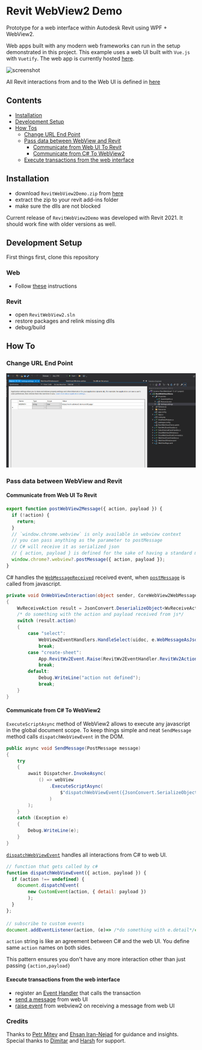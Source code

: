 # Revit WebView2 Demo

Prototype for a web interface within Autodesk Revit using WPF + WebView2.

Web apps built with any modern web frameworks can run in the setup demonstrated in this project.
This example uses a web UI built with `Vue.js` with `Vuetify`. The web app is currently hosted [here](https://revit-webview2-demo.netlify.app/).

![screenshot](screenshots/webview2.gif)

All Revit interactions from and to the Web UI is defined in [here](web/src/utils/webview2.js)

## Contents

- [Installation](#installation)
- [Development Setup](#development-setup)
- [How Tos](#how-to)
  - [Change URL End Point](#change-url-end-point)
  - [Pass data between WebView and Revit](#pass-data-between-webview-and-revit)
    - [Communicate from Web UI To Revit](#communicate-from-web-ui-to-revit)
    - [Communicate from C# To WebView2](#communicate-from-c-to-webView2)
  - [Execute transactions from the web interface](#execute-transactions-from-the-web-interface)

## Installation

- download `RevitWebView2Demo.zip` from [here](https://github.com/zahmadsaleem/revit-webview2-demo/releases/download/v1.0.0/RevitWebView2Demo.zip)
- extract the zip to your revit add-ins folder
- make sure the dlls are not blocked

Current release of `RevitWebView2Demo` was developed with Revit 2021. It should work fine with older versions as well.

## Development Setup

First things first, clone this repository

### Web

- Follow [these](web/README.md) instructions

### Revit

- open `RevitWebView2.sln`
- restore packages and relink missing dlls
- debug/build

## How To

### Change URL End Point

![Change URL](screenshots/change-url.png)

### Pass data between WebView and Revit

#### Communicate from Web UI To Revit

```js
export function postWebView2Message({ action, payload }) {
  if (!action) {
    return;
  }
  // `window.chrome.webview` is only available in webview context
  // you can pass anything as the parameter to postMessage
  // C# will receive it as serialized json
  // { action, payload } is defined for the sake of having a standard message schema
  window.chrome?.webview?.postMessage({ action, payload });
}
```

C# handles the [`WebMessageReceived`](https://github.com/zahmadsaleem/revit-webview2-demo/blob/cd9b8d5ce690964bfa1db953666c5482ce9ee7c1/RevitWebView2Demo/WebViewPage.xaml.cs#L53) received event, when [`postMessage`](https://github.com/zahmadsaleem/revit-webview2-demo/blob/cd9b8d5ce690964bfa1db953666c5482ce9ee7c1/web/src/utils/webview2.js#L45) is called from javascript.

```c#
private void OnWebViewInteraction(object sender, CoreWebView2WebMessageReceivedEventArgs e)
{
    WvReceiveAction result = JsonConvert.DeserializeObject<WvReceiveAction>(e.WebMessageAsJson);
    /* do something with the action and payload received from js*/
    switch (result.action)
    {
        case "select":
            WebView2EventHandlers.HandleSelect(uidoc, e.WebMessageAsJson);
            break;
        case "create-sheet":
            App.RevitWv2Event.Raise(RevitWv2EventHandler.RevitWv2ActionsEnum.CreateSheet);
            break;
        default:
            Debug.WriteLine("action not defined");
            break;
    }
}
```

#### Communicate from C# To WebView2

`ExecuteScriptAsync` method of WebView2 allows to execute any javascript in the global document scope. To keep things simple and neat `SendMessage` method calls `dispatchWebViewEvent` in the DOM.

```c#
public async void SendMessage(PostMessage message)
{
    try
    {
        await Dispatcher.InvokeAsync(
            () => webView
                .ExecuteScriptAsync(
                    $"dispatchWebViewEvent({JsonConvert.SerializeObject(message)})"
                )
        );
    }
    catch (Exception e)
    {
        Debug.WriteLine(e);
    }
}
```

[`dispatchWebViewEvent`](https://github.com/zahmadsaleem/revit-webview2-demo/blob/f0288dff35bd31fb5750e8f2c87e236f40448a16/web/src/utils/webview2.js#L12) handles all interactions from C# to web UI.

```js
// function that gets called by c#
function dispatchWebViewEvent({ action, payload }) {
  if (action !== undefined) {
    document.dispatchEvent(
        new CustomEvent(action, { detail: payload })
        );
  }
};

// subscribe to custom events 
document.addEventListener(action, (e)=> /*do something with e.detail*/console.log(`event triggered, payload : ${e.detail}`))

```

`action` string is like an agreement between C# and the web UI.
You define same `action` names on both sides.

This pattern ensures you don't have any more interaction other than just passing `{action,payload}`

#### Execute transactions from the web interface

- register an [Event Handler](RevitWebView2Demo/RevitWv2EventHandler.cs) that calls the transaction
- [send a message](https://github.com/zahmadsaleem/revit-webview2-demo/blob/f0288dff35bd31fb5750e8f2c87e236f40448a16/web/src/components/RevitDemo.vue#L59) from web UI
- [raise event](https://github.com/zahmadsaleem/revit-webview2-demo/blob/f0288dff35bd31fb5750e8f2c87e236f40448a16/RevitWebView2Demo/WebViewPage.xaml.cs#L77) from webview2 on receiving a message from web UI

### Credits

Thanks to [Petr Mitev](https://www.linkedin.com/in/petr-mitev) and [Ehsan Iran-Nejad](https://www.linkedin.com/in/eirannejad/) for guidance and insights.
Special thanks to [Dimitar](https://bg.linkedin.com/in/dimitar-venkov-835a6112) and [Harsh](https://no.linkedin.com/in/harsh-kedia-31a31a70) for support.
